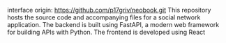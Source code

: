 interface origin: https://github.com/p17griv/neobook.git
This repository hosts the source code and accompanying files for a social network application. The backend is built using FastAPI, a modern web framework for building APIs with Python. The frontend is developed using React

